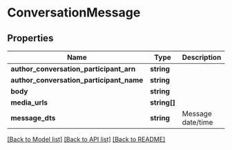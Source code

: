 # ConversationMessage

## Properties
Name | Type | Description | Notes
------------ | ------------- | ------------- | -------------
**author_conversation_participant_arn** | **string** |  | [optional] 
**author_conversation_participant_name** | **string** |  | [optional] 
**body** | **string** |  | [optional] 
**media_urls** | **string[]** |  | [optional] 
**message_dts** | **string** | Message date/time | [optional] 

[[Back to Model list]](../README.md#documentation-for-models) [[Back to API list]](../README.md#documentation-for-api-endpoints) [[Back to README]](../README.md)


